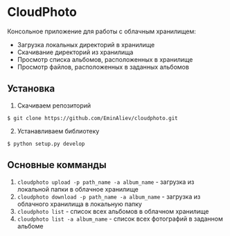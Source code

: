 # CloudPhoto

Консольное приложение для работы с облачным хранилищем:
  * Загрузка локальных директорий в хранилище
  * Скачивание директорий из хранилища
  * Просмотр списка альбомов, расположенных в хранилище
  * Просмотр файлов, расположенных в заданных альбомов

## Установка

1. Скачиваем репозиторий
```console
$ git clone https://github.com/EminAliev/cloudphoto.git
```
2. Устанавливаем библиотеку
```console
$ python setup.py develop
```

## Основные комманды

1. `cloudphoto upload -p path_name -a album_name` - загрузка из локальной папки в облачное хранилище
2. `cloudphoto download -p path_name -a album_name` - загрузка из облачного хранилища в локальную папку
3. `cloudphoto list` - список всех альбомов в облачном хранилище
4. `cloudphoto list -a album_name` - список всех фотографий в заданном альбоме
